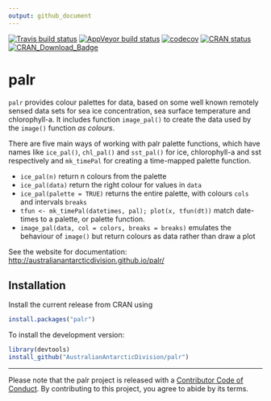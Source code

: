 ```yaml
---
output: github_document
---
```


<!-- README.md is generated from README.Rmd. Please edit that file -->



<!-- badges: start -->
[![Travis build status](https://travis-ci.org/AustralianAntarcticDivision/palr.svg?branch=master)](https://travis-ci.org/AustralianAntarcticDivision/palr)
[![AppVeyor build status](https://ci.appveyor.com/api/projects/status/github/AustralianAntarcticDivision/palr?branch=master&svg=true)](https://ci.appveyor.com/project/AustralianAntarcticDivision/palr)
[![codecov](https://codecov.io/gh/AustralianAntarcticDivision/palr/branch/master/graph/badge.svg)](https://codecov.io/gh/AustralianAntarcticDivision/palr)
[![CRAN status](https://www.r-pkg.org/badges/version/palr)](https://CRAN.R-project.org/package=palr)
[![CRAN_Download_Badge](http://cranlogs.r-pkg.org/badges/silicate)](https://cran.r-project.org/package=silicate)
<!-- badges: end -->

# palr


`palr` provides colour palettes for data, based on some well known remotely sensed data sets for sea ice concentration, sea surface temperature and chlorophyll-a.  It includes function `image_pal()` to create the data used by the `image()` function *as colours*. 

There are five main ways of working with palr palette functions, which have names like `ice_pal()`, `chl_pal()` and `sst_pal()` for ice, chlorophyll-a and sst respectively and  `mk_timePal` for creating a time-mapped palette function.  

* `ice_pal(n)` return n colours from the palette
* `ice_pal(data)` return the right colour for values in `data`
* `ice_pal(palette = TRUE)` returns the entire palette, with colours `cols` and intervals `breaks`
* `tfun <- mk_timePal(datetimes, pal); plot(x, tfun(dt))` match date-times to a palette, or palette function. 
* `image_pal(data, col = colors, breaks = breaks)` emulates the behaviour of `image()` but return
colours as data rather than draw a plot


See the website for documentation: http://australianantarcticdivision.github.io/palr/

## Installation

Install the current release from CRAN using 

```R
install.packages("palr")
```

To install the development version: 

```R
library(devtools)
install_github("AustralianAntarcticDivision/palr")
```



---

Please note that the palr project is released with a [Contributor Code of Conduct](https://github.com/AustralianAntarcticDivision/palr/blob/master/CODE_OF_CONDUCT.md). By contributing to this project, you agree to abide by its terms.
